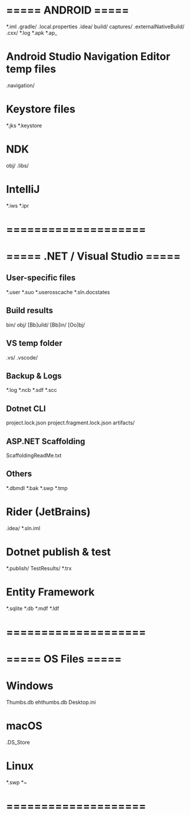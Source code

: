 # ===== ANDROID =====
*.iml
.gradle/
.local.properties
.idea/
build/
captures/
.externalNativeBuild/
.cxx/
*.log
*.apk
*.ap_

# Android Studio Navigation Editor temp files
.navigation/

# Keystore files
*.jks
*.keystore

# NDK
obj/
.libs/

# IntelliJ
*.iws
*.ipr

# ====================

# ===== .NET / Visual Studio =====
## User-specific files
*.user
*.suo
*.userosscache
*.sln.docstates

## Build results
bin/
obj/
[Bb]uild/
[Bb]in/
[Oo]bj/

## VS temp folder
.vs/
.vscode/

## Backup & Logs
*.log
*.ncb
*.sdf
*.scc

## Dotnet CLI
project.lock.json
project.fragment.lock.json
artifacts/

## ASP.NET Scaffolding
ScaffoldingReadMe.txt

## Others
*.dbmdl
*.bak
*.swp
*.tmp

# Rider (JetBrains)
.idea/
*.sln.iml

# Dotnet publish & test
*.publish/
TestResults/
*.trx

# Entity Framework
*.sqlite
*.db
*.mdf
*.ldf

# ====================

# ===== OS Files =====
# Windows
Thumbs.db
ehthumbs.db
Desktop.ini

# macOS
.DS_Store

# Linux
*.swp
*~

# ====================
